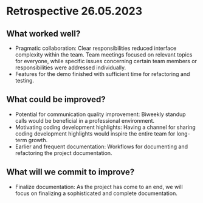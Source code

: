 # Retrospective 26.05.2023

## What worked well?
- Pragmatic collaboration: Clear responsibilities reduced interface complexity within the team. Team meetings focused on relevant topics for everyone, while specific issues concerning certain team members or responsibilities were addressed individually.
- Features for the demo finished with sufficient time for refactoring and testing.

## What could be improved?
- Potential for communication quality improvement: Biweekly standup calls would be beneficial in a professional environment.
- Motivating coding development highlights: Having a channel for sharing coding development highlights would inspire the entire team for long-term growth.
- Earlier and frequent documentation: Workflows for documenting and refactoring the project documentation.

## What will we commit to improve?
- Finalize documentation: As the project has come to an end, we will focus on finalizing a sophisticated and complete documentation.
